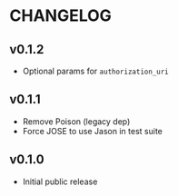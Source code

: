 # CHANGELOG

## v0.1.2
* Optional params for `authorization_uri`

## v0.1.1

* Remove Poison (legacy dep)
* Force JOSE to use Jason in test suite

## v0.1.0

* Initial public release
